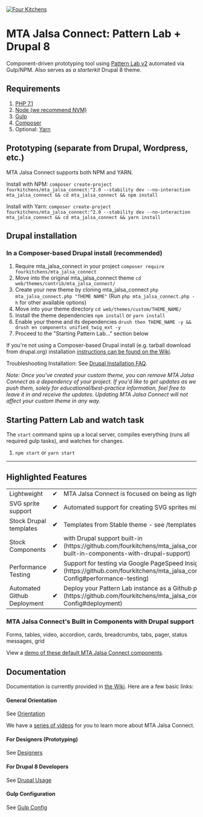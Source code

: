 [![Four Kitchens](https://img.shields.io/badge/4K-Four%20Kitchens-35AA4E.svg)](https://fourkitchens.com/)

# MTA Jalsa Connect: Pattern Lab + Drupal 8

Component-driven prototyping tool using [Pattern Lab v2](http://patternlab.io/) automated via Gulp/NPM. Also serves as _a starterkit_ Drupal 8 theme.

## Requirements

1.  [PHP 7.1](http://www.php.net/)
2.  [Node (we recommend NVM)](https://github.com/creationix/nvm)
3.  [Gulp](http://gulpjs.com/)
4.  [Composer](https://getcomposer.org/)
5.  Optional: [Yarn](https://github.com/yarnpkg/yarn)

## Prototyping (separate from Drupal, Wordpress, etc.)

MTA Jalsa Connect supports both NPM and YARN.

Install with NPM:
`composer create-project fourkitchens/mta_jalsa_connect:^2.0 --stability dev --no-interaction mta_jalsa_connect && cd mta_jalsa_connect && npm install`

Install with Yarn:
`composer create-project fourkitchens/mta_jalsa_connect:^2.0 --stability dev --no-interaction mta_jalsa_connect && cd mta_jalsa_connect && yarn install`

## Drupal installation

### In a Composer-based Drupal install (recommended)

1. Require mta_jalsa_connect in your project `composer require fourkitchens/mta_jalsa_connect`
2. Move into the original mta_jalsa_connect theme `cd web/themes/contrib/mta_jalsa_connect/`
3. Create your new theme by cloning mta_jalsa_connect `php mta_jalsa_connect.php "THEME NAME"` (Run `php mta_jalsa_connect.php -h` for other available options)
4. Move into your theme directory `cd web/themes/custom/THEME_NAME/`
5. Install the theme dependencies `npm install` or `yarn install`
6. Enable your theme and its dependencies `drush then THEME_NAME -y && drush en components unified_twig_ext -y`
7. Proceed to the "Starting Pattern Lab…" section below

If you're not using a Composer-based Drupal install (e.g. tarball download from drupal.org) installation [instructions can be found on the Wiki](https://github.com/fourkitchens/mta_jalsa_connect/wiki/Installation).

Troubleshooting Installation: See [Drupal Installation FAQ](https://github.com/fourkitchens/mta_jalsa_connect/wiki/Installation#drupal-installation-faq).

_Note: Once you've created your custom theme, you can remove MTA Jalsa Connect as a dependency of your project. If you'd like to get updates as we push them, solely for educational/best-practice information, feel free to leave it in and receive the updates. Updating MTA Jalsa Connect will not affect your custom theme in any way._

## Starting Pattern Lab and watch task

The `start` command spins up a local server, compiles everything (runs all required gulp tasks), and watches for changes.

1.  `npm start` or `yarn start`

---

## Highlighted Features

<table><tbody>
<tr><td>Lightweight</td><td>✔</td><td>MTA Jalsa Connect is focused on being as lightweight as possible.</td></tr>
<tr><td>SVG sprite support </td><td><strong>✔</strong></td><td>Automated support for creating SVG sprites mixins/classes.</td></tr>
<tr><td>Stock Drupal templates </td><td><strong>✔</strong></td><td>Templates from Stable theme - see /templates directory</td></tr>
<tr><td>Stock Components </td><td><strong>✔</strong></td><td>with Drupal support built-in (https://github.com/fourkitchens/mta_jalsa_connect#mta_jalsa_connects-built-in-components-with-drupal-support)</td></tr>
<tr><td>Performance Testing </td><td><strong>✔</strong></td><td>Support for testing via Google PageSpeed Insights and WebPageTest.org (https://github.com/fourkitchens/mta_jalsa_connect/wiki/Gulp-Config#performance-testing)</td></tr>
<tr><td>Automated Github Deployment </td><td><strong>✔</strong></td><td>Deploy your Pattern Lab instance as a Github page (https://github.com/fourkitchens/mta_jalsa_connect/wiki/Gulp-Config#deployment)</td></tr>
</tbody></table>

<h3 id="components">MTA Jalsa Connect's Built in Components with Drupal support</h3>
Forms, tables, video, accordion, cards, breadcrumbs, tabs, pager, status messages, grid

View a [demo of these default MTA Jalsa Connect components](https://fourkitchens.github.io/mta_jalsa_connect/pattern-lab/public/).

## Documentation

Documentation is currently provided in [the Wiki](https://github.com/fourkitchens/mta_jalsa_connect/wiki). Here are a few basic links:

#### General Orientation

See [Orientation](https://github.com/fourkitchens/mta_jalsa_connect/wiki/Orientation)

We have a [series of videos](https://www.youtube.com/playlist?list=PLO9S6JjNqWsGMQLDfE8Ekt0ryrGa3g4km) for you to learn more about MTA Jalsa Connect.

#### For Designers (Prototyping)

See [Designers](https://github.com/fourkitchens/mta_jalsa_connect/wiki/For-Designers)

#### For Drupal 8 Developers

See [Drupal Usage](https://github.com/fourkitchens/mta_jalsa_connect/wiki/Drupal-Usage)

#### Gulp Configuration

See [Gulp Config](https://github.com/fourkitchens/mta_jalsa_connect/wiki/Gulp-Config)
